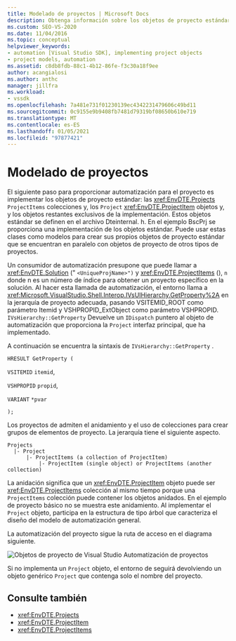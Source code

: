 ```yaml
---
title: Modelado de proyectos | Microsoft Docs
description: Obtenga información sobre los objetos de proyecto estándar necesarios para crear la automatización para el nuevo tipo de proyecto y la ruta de acceso que sigue la automatización del proyecto.
ms.custom: SEO-VS-2020
ms.date: 11/04/2016
ms.topic: conceptual
helpviewer_keywords:
- automation [Visual Studio SDK], implementing project objects
- project models, automation
ms.assetid: c8db8fdb-88c1-4b12-86fe-f3c30a18f9ee
author: acangialosi
ms.author: anthc
manager: jillfra
ms.workload:
- vssdk
ms.openlocfilehash: 7a481e731f01230139ec4342231479606c49bd11
ms.sourcegitcommit: 0c9155e9b9408fb7481d79319bf08650b610e719
ms.translationtype: MT
ms.contentlocale: es-ES
ms.lasthandoff: 01/05/2021
ms.locfileid: "97877421"
---
```

# <a name="project-modeling"></a>Modelado de proyectos
El siguiente paso para proporcionar automatización para el proyecto es implementar los objetos de proyecto estándar: las <xref:EnvDTE.Projects> `ProjectItems` colecciones y, los `Project` <xref:EnvDTE.ProjectItem> objetos y, y los objetos restantes exclusivos de la implementación. Estos objetos estándar se definen en el archivo Dteinternal. h. En el ejemplo BscPrj se proporciona una implementación de los objetos estándar. Puede usar estas clases como modelos para crear sus propios objetos de proyecto estándar que se encuentran en paralelo con objetos de proyecto de otros tipos de proyectos.

 Un consumidor de automatización presupone que puede llamar a <xref:EnvDTE.Solution> (" `<UniqueProjName>")` y <xref:EnvDTE.ProjectItems> (), `n` donde n es un número de índice para obtener un proyecto específico en la solución. Al hacer esta llamada de automatización, el entorno llama a <xref:Microsoft.VisualStudio.Shell.Interop.IVsUIHierarchy.GetProperty%2A> en la jerarquía de proyecto adecuada, pasando VSITEMID_ROOT como parámetro Itemid y VSHPROPID_ExtObject como parámetro VSHPROPID. `IVsHierarchy::GetProperty` Devuelve un `IDispatch` puntero al objeto de automatización que proporciona la `Project` interfaz principal, que ha implementado.

 A continuación se encuentra la sintaxis de `IVsHierarchy::GetProperty` .

 `HRESULT GetProperty (`

 `VSITEMID` `itemid`,

 `VSHPROPID` `propid`,

 `VARIANT` `*pvar`

 `);`

 Los proyectos de admiten el anidamiento y el uso de colecciones para crear grupos de elementos de proyecto. La jerarquía tiene el siguiente aspecto.

```
Projects
  |- Project
      |- ProjectItems (a collection of ProjectItem)
          |- ProjectItem (single object) or ProjectItems (another collection)
```

 La anidación significa que un <xref:EnvDTE.ProjectItem> objeto puede ser <xref:EnvDTE.ProjectItems> colección al mismo tiempo porque una `ProjectItems` colección puede contener los objetos anidados. En el ejemplo de proyecto básico no se muestra este anidamiento. Al implementar el `Project` objeto, participa en la estructura de tipo árbol que caracteriza el diseño del modelo de automatización general.

 La automatización del proyecto sigue la ruta de acceso en el diagrama siguiente.

 ![Objetos de proyecto de Visual Studio](../../extensibility/internals/media/projectobjects.gif "ProjectObjects") Automatización de proyectos

 Si no implementa un `Project` objeto, el entorno de seguirá devolviendo un objeto genérico `Project` que contenga solo el nombre del proyecto.

## <a name="see-also"></a>Consulte también
- <xref:EnvDTE.Projects>
- <xref:EnvDTE.ProjectItem>
- <xref:EnvDTE.ProjectItems>
